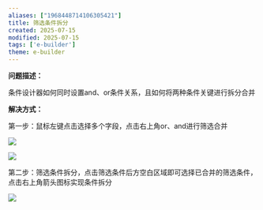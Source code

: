 ```yaml
---
aliases: ["1968448714106305421"]
title: 筛选条件拆分
created: 2025-07-15
modified: 2025-07-15
tags: ['e-builder']
theme: e-builder
---
```


**问题描述：**

条件设计器如何同时设置and、or条件关系，且如何将两种条件关键进行拆分合并

**解决方式：**

第一步：鼠标左键点击选择多个字段，点击右上角or、and进行筛选合并

![](https://myhelpdoc.oss-cn-heyuan.aliyuncs.com/mdimages/2fe7858286d257bd8ddc2c0cee224d16.jpg)

![](https://myhelpdoc.oss-cn-heyuan.aliyuncs.com/mdimages/968178900c7e476ca9c891f0871529de.jpg)

第二步：筛选条件拆分，点击筛选条件后方空白区域即可选择已合并的筛选条件，点击右上角箭头图标实现条件拆分

![](https://myhelpdoc.oss-cn-heyuan.aliyuncs.com/mdimages/8877ec4766dbc1a8097334d9ef76ed4a.jpg',)

